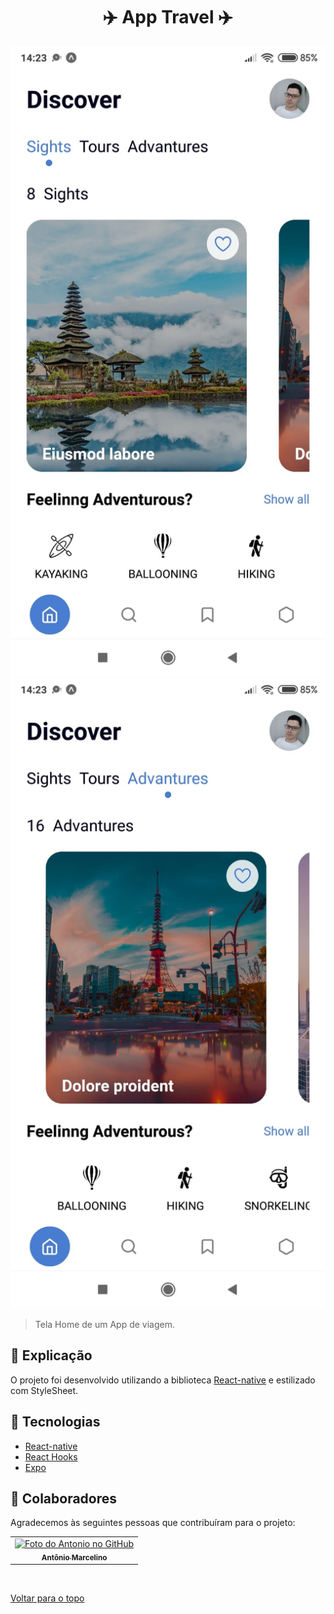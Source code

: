 <h1 align="center">✈️ App Travel ✈️</h1>

<img src="src/assets/screen-01.jpeg" alt="printScreen">
<img src="src/assets/screen-02.jpeg" alt="printScreen">

> Tela Home de um App de viagem.

## :page_facing_up: Explicação

O projeto foi desenvolvido utilizando a biblioteca [React-native](https://reactnative.dev/) e estilizado com StyleSheet.

## 🚀 Tecnologias ##

- [React-native](https://reactnative.dev/)
- [React Hooks](https://pt-br.reactjs.org/docs/hooks-intro.html)
- [Expo](https://expo.dev/)

## 🤝 Colaboradores

Agradecemos às seguintes pessoas que contribuíram para o projeto:

<table>
  <tr>
    <td align="center">
      <a href="#">
        <img src="https://github.com/antonio-ma-santos.png" width="160px;" alt="Foto do Antonio no GitHub"/><br>
        <sub>
          <b>Antônio Marcelino</b>
        </sub>
      </a>
    </td>
  </tr>
</table>

&#xa0;

<a href="#top">Voltar para o topo</a>
